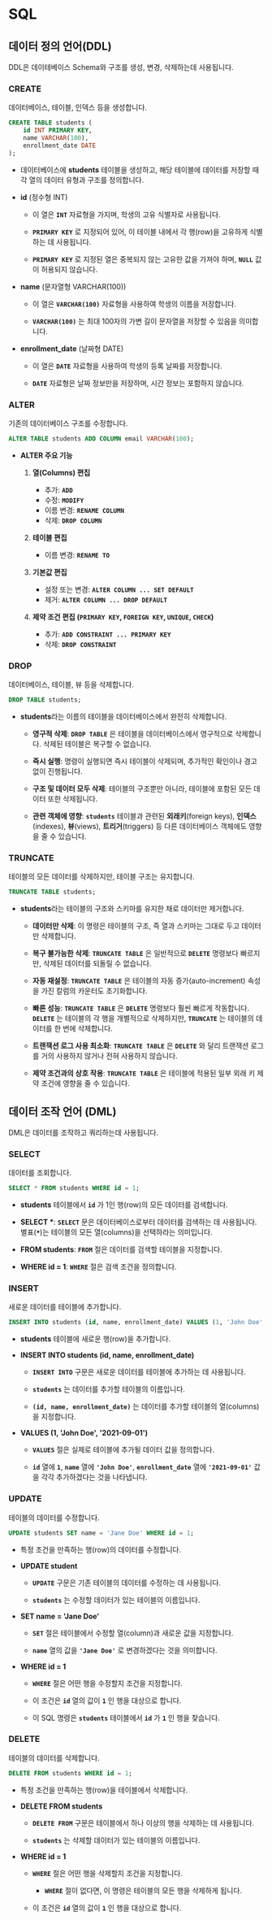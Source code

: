 # SQL

## 데이터 정의 언어(DDL)
DDL은 데이테베이스 Schema와 구조를 생성, 변경, 삭제하는데 사용됩니다.

### CREATE
데이터베이스, 테이블, 인덱스 등을 생성합니다.

```sql
CREATE TABLE students (
    id INT PRIMARY KEY,
    name VARCHAR(100),
    enrollment_date DATE
);
```

- 데이터베이스에 **students** 테이블을 생성하고, 해당 테이블에 데이터를 저장할 때 각 열의 데이터 유형과 구조를 정의합니다.
    
- **id** (정수형 INT)

    - 이 열은 **`INT`** 자료형을 가지며, 학생의 고유 식별자로 사용됩니다.

    - **`PRIMARY KEY`** 로 지정되어 있어, 이 테이블 내에서 각 행(row)을 고유하게 식별하는 데 사용됩니다.

    - **`PRIMARY KEY`** 로 지정된 열은 중복되지 않는 고유한 값을 가져야 하며, **`NULL`** 값이 허용되지 않습니다.
    
- **name** (문자열형 VARCHAR(100))

    - 이 열은 **`VARCHAR(100)`** 자료형을 사용하여 학생의 이름을 저장합니다.

    - **`VARCHAR(100)`** 는 최대 100자의 가변 길이 문자열을 저장할 수 있음을 의미합니다.
    
- **enrollment_date** (날짜형 DATE)

    - 이 열은 **`DATE`** 자료형을 사용하여 학생의 등록 날짜를 저장합니다.

    - **`DATE`** 자료형은 날짜 정보만을 저장하며, 시간 정보는 포함하지 않습니다.
    

### ALTER
기존의 데이터베이스 구조를 수정합니다.

```sql
ALTER TABLE students ADD COLUMN email VARCHAR(100);
```

- **ALTER 주요 기능**

    1. **열(Columns) 편집**
        - 추가: **`ADD`**
        - 수정: **`MODIFY`**
        - 이름 변경: **`RENAME COLUMN`**
        - 삭제: **`DROP COLUMN`**

    2. **테이블 편집**
        - 이름 변경: **`RENAME TO`**

    3. **기본값 편집**
        - 설정 또는 변경: **`ALTER COLUMN ... SET DEFAULT`**
        - 제거: **`ALTER COLUMN ... DROP DEFAULT`**

    4. **제약 조건 편집 (`PRIMARY KEY`, `FOREIGN KEY`, `UNIQUE`, `CHECK`)**
        - 추가: **`ADD CONSTRAINT ... PRIMARY KEY`**
        - 삭제: **`DROP CONSTRAINT`**

### DROP
데이터베이스, 테이블, 뷰 등을 삭제합니다.

```sql
DROP TABLE students;
```

- **students**라는 이름의 테이블을 데이터베이스에서 완전히 삭제합니다.

    - **영구적 삭제**: **`DROP TABLE`** 은 테이블을 데이터베이스에서 영구적으로 삭제합니다. 삭제된 테이블은 복구할 수 없습니다.

    - **즉시 실행**: 명령이 실행되면 즉시 테이블이 삭제되며, 추가적인 확인이나 경고 없이 진행됩니다.

    - **구조 및 데이터 모두 삭제**: 테이블의 구조뿐만 아니라, 테이블에 포함된 모든 데이터 또한 삭제됩니다.

    - **관련 객체에 영향**: **`students`** 테이블과 관련된 **외래키**(foreign keys), **인덱스**(indexes), **뷰**(views), **트리거**(triggers) 등 다른 데이터베이스 객체에도 영향을 줄 수 있습니다.

### TRUNCATE
테이블의 모든 데이터를 삭제하지만, 테이블 구조는 유지합니다.
    
```sql
TRUNCATE TABLE students;
```

- **students**라는 테이블의 구조와 스키마를 유지한 채로 데이터만 제거합니다.

    - **데이터만 삭제**: 이 명령은 테이블의 구조, 즉 열과 스키마는 그대로 두고 데이터만 삭제합니다.

    - **복구 불가능한 삭제**: **`TRUNCATE TABLE`** 은 일반적으로 **`DELETE`** 명령보다 빠르지만, 삭제된 데이터를 되돌릴 수 없습니다.

    - **자동 재설정**: **`TRUNCATE TABLE`** 은 테이블의 자동 증가(auto-increment) 속성을 가진 칼럼의 카운터도 초기화합니다.

    - **빠른 성능**: **`TRUNCATE TABLE`** 은 **`DELETE`** 명령보다 훨씬 빠르게 작동합니다. **`DELETE`** 는 테이블의 각 행을 개별적으로 삭제하지만, **`TRUNCATE`** 는 테이블의 데이터를 한 번에 삭제합니다.

    - **트랜잭션 로그 사용 최소화**: **`TRUNCATE TABLE`** 은 **`DELETE`** 와 달리 트랜잭션 로그를 거의 사용하지 않거나 전혀 사용하지 않습니다.

    - **제약 조건과의 상호 작용**: **`TRUNCATE TABLE`** 은 테이블에 적용된 일부 외래 키 제약 조건에 영향을 줄 수 있습니다.

## 데이터 조작 언어 (DML)
DML은 데이터를 조작하고 쿼리하는데 사용됩니다.

### SELECT
데이터를 조회합니다.
    
```sql
SELECT * FROM students WHERE id = 1;
```

- **students** 테이블에서 **`id`** 가 1인 행(row)의 모든 데이터를 검색합니다.

- **SELECT \***: **`SELECT`**  문은 데이터베이스로부터 데이터를 검색하는 데 사용됩니다. 별표(**`*`**)는 테이블의 모든 열(columns)을 선택하라는 의미입니다.

- **FROM students**: **`FROM`** 절은 데이터를 검색할 테이블을 지정합니다.

- **WHERE id = 1**: **`WHERE`** 절은 검색 조건을 정의합니다.

### INSERT
새로운 데이터를 테이블에 추가합니다.
    
```sql
INSERT INTO students (id, name, enrollment_date) VALUES (1, 'John Doe', '2021-09-01');
```

- **students** 테이블에 새로운 행(row)을 추가합니다.

- **INSERT INTO students (id, name, enrollment_date)**

    - **`INSERT INTO`** 구문은 새로운 데이터를 테이블에 추가하는 데 사용됩니다.

    - **`students`** 는 데이터를 추가할 테이블의 이름입니다.

    - **`(id, name, enrollment_date)`** 는 데이터를 추가할 테이블의 열(columns)을 지정합니다.
    
- **VALUES (1, 'John Doe', '2021-09-01')**

    - **`VALUES`** 절은 실제로 테이블에 추가될 데이터 값을 정의합니다.

    - **`id`** 열에 **`1`**, **`name`** 열에 **`'John Doe'`**, **`enrollment_date`** 열에 **`'2021-09-01'`** 값을 각각 추가하겠다는 것을 나타냅니다.

### UPDATE
테이블의 데이터를 수정합니다.
    
```sql
UPDATE students SET name = 'Jane Doe' WHERE id = 1;
```

-  특정 조건을 만족하는 행(row)의 데이터를 수정합니다.

- **UPDATE student**

    - **`UPDATE`** 구문은 기존 테이블의 데이터를 수정하는 데 사용됩니다.

    - **`students`** 는 수정할 데이터가 있는 테이블의 이름입니다.

- **SET name = 'Jane Doe'**

    - **`SET`** 절은 테이블에서 수정할 열(column)과 새로운 값을 지정합니다.
    
    - **`name`** 열의 값을 **`'Jane Doe'`** 로 변경하겠다는 것을 의미합니다.

- **WHERE id = 1**

    - **`WHERE`** 절은 어떤 행을 수정할지 조건을 지정합니다.
    
    - 이 조건은 **`id`** 열의 값이 **`1`** 인 행을 대상으로 합니다.

    - 이 SQL 명령은 **`students`** 테이블에서 **`id`** 가 **`1`** 인 행을 찾습니다.
    
### DELETE
테이블의 데이터를 삭제합니다.
    
```sql
DELETE FROM students WHERE id = 1;
```

- 특정 조건을 만족하는 행(row)을 테이블에서 삭제합니다.

- **DELETE FROM students**

    - **`DELETE FROM`** 구문은 테이블에서 하나 이상의 행을 삭제하는 데 사용됩니다.

    - **`students`** 는 삭제할 데이터가 있는 테이블의 이름입니다.

- **WHERE id = 1**

    - **`WHERE`** 절은 어떤 행을 삭제할지 조건을 지정합니다.

        - **`WHERE`** 절이 없다면, 이 명령은 테이블의 모든 행을 삭제하게 됩니다.

    - 이 조건은 **`id`** 열의 값이 **`1`** 인 행을 대상으로 합니다.